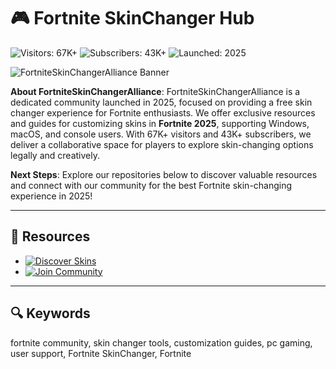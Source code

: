 # 🎮 Fortnite SkinChanger Hub

![Visitors: 67K+](https://img.shields.io/badge/Visitors-67K+-ff9f43) ![Subscribers: 43K+](https://img.shields.io/badge/Subscribers-43K+-6ab04c) ![Launched: 2025](https://img.shields.io/badge/Launched-2025-orange)

![FortniteSkinChangerAlliance Banner](https://i.ytimg.com/vi/fJxCMX3frj8/maxresdefault.jpg)

**About FortniteSkinChangerAlliance**: FortniteSkinChangerAlliance is a dedicated community launched in 2025, focused on providing a free skin changer experience for Fortnite enthusiasts. We offer exclusive resources and guides for customizing skins in **Fortnite 2025**, supporting Windows, macOS, and console users. With 67K+ visitors and 43K+ subscribers, we deliver a collaborative space for players to explore skin-changing options legally and creatively.

**Next Steps**: Explore our repositories below to discover valuable resources and connect with our community for the best Fortnite skin-changing experience in 2025!

---

## 🎨 Resources

- [![Discover Skins](https://img.shields.io/badge/Discover_Skins-NOW-00cc00?style=rounded&labelColor=1a1a1a)](https://github.com/FortniteSkinChangerHub/.github)
- [![Join Community](https://img.shields.io/badge/Join_Community-NOW-00cc00?style=rounded&labelColor=1a1a1a)](https://github.com/FortniteSkinChangerHub/Fortnite2025-SkinSwapHub)

---

## 🔍 Keywords

fortnite community, skin changer tools, customization guides, pc gaming, user support, Fortnite SkinChanger, Fortnite
